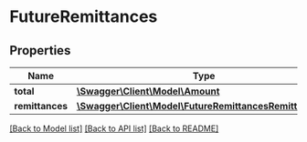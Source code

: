 # FutureRemittances

## Properties
Name | Type | Description | Notes
------------ | ------------- | ------------- | -------------
**total** | [**\Swagger\Client\Model\Amount**](Amount.md) |  | [optional] 
**remittances** | [**\Swagger\Client\Model\FutureRemittancesRemittances[]**](FutureRemittancesRemittances.md) |  | [optional] 

[[Back to Model list]](../../README.md#documentation-for-models) [[Back to API list]](../../README.md#documentation-for-api-endpoints) [[Back to README]](../../README.md)

